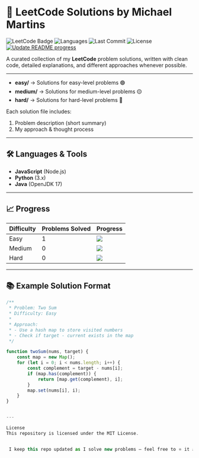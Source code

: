 # 🚀 LeetCode Solutions by Michael Martins

![LeetCode Badge](https://img.shields.io/badge/LeetCode-Solutions-orange?style=flat-square&logo=leetcode)
![Languages](https://img.shields.io/badge/Languages-JavaScript%20%7C%20Python%20%7C%20Java-blue?style=flat-square)
![Last Commit](https://img.shields.io/github/last-commit/michaelrmartins/leetcode?style=flat-square&color=brightgreen)
![License](https://img.shields.io/badge/License-MIT-yellow?style=flat-square)
[![Update README progress](https://github.com/michaelrmartins/leetcode/actions/workflows/update-readme.yml/badge.svg)](https://github.com/michaelrmartins/leetcode/actions/workflows/update-readme.yml)

A curated collection of my **LeetCode** problem solutions, written with clean code, detailed explanations, and different approaches whenever possible.

---


- **easy/** → Solutions for easy-level problems 🟢  
- **medium/** → Solutions for medium-level problems 🟡  
- **hard/** → Solutions for hard-level problems 🔴  

Each solution file includes:
1. Problem description (short summary)  
2. My approach & thought process  

---

## 🛠 Languages & Tools

- **JavaScript** (Node.js)  
- **Python** (3.x)  
- **Java** (OpenJDK 17)  

---

## 📈 Progress

| Difficulty | Problems Solved |                       Progress                      |
|------------|-----------------|-----------------------------------------------------|
| Easy       | 1               | ![](https://geps.dev/progress/1) |
| Medium     | 0               | ![](https://geps.dev/progress/0)|
| Hard       | 0               | ![](https://geps.dev/progress/0)|

---

## 📚 Example Solution Format

```javascript
/**
 * Problem: Two Sum
 * Difficulty: Easy
 * 
 * Approach:
 * - Use a hash map to store visited numbers
 * - Check if target - current exists in the map
 */

function twoSum(nums, target) {
    const map = new Map();
    for (let i = 0; i < nums.length; i++) {
        const complement = target - nums[i];
        if (map.has(complement)) {
            return [map.get(complement), i];
        }
        map.set(nums[i], i);
    }
}


---

License
This repository is licensed under the MIT License.


 I keep this repo updated as I solve new problems — feel free to ⭐ it and check back for updates!
